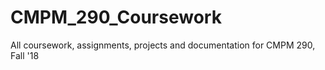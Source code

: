 # CMPM_290_Coursework
All coursework, assignments, projects and documentation for CMPM 290, Fall '18
